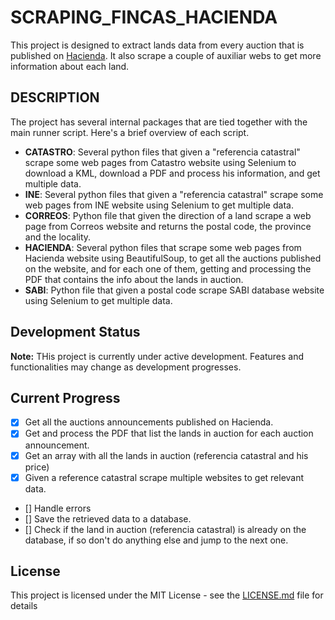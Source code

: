 # SCRAPING_FINCAS_HACIENDA
This project is designed to extract lands data from every auction that is published on [Hacienda](https://www.hacienda.gob.es/es-ES/Areas%20Tematicas/Patrimonio%20del%20Estado/Gestion%20Patrimonial%20del%20Estado/Paginas/Subastas/ListadoSubastasConcursos.aspx?den=&nat=&dels=). It also scrape a couple of auxiliar webs to get more information about each land.

## DESCRIPTION
The project has several internal packages that are tied together with the main runner script. Here's a brief overview of each script.
* **CATASTRO**: Several python files that given a "referencia catastral" scrape some web pages from Catastro website using Selenium to download a KML, download a PDF and process his information, and get multiple data.
* **INE**: Several python files that given a "referencia catastral" scrape some web pages from INE website using Selenium to get multiple data.  
* **CORREOS**: Python file that given the direction of a land scrape a web page from Correos website and returns the postal code, the province and the locality.
* **HACIENDA**: Several python files that scrape some web pages from Hacienda website using BeautifulSoup, to get all the auctions published on the website, and for each one of them,
getting and processing the PDF that contains the info about the lands in auction.
* **SABI**: Python file that given a postal code scrape SABI database website using Selenium to get multiple data.

## Development Status
**Note:** THis project is currently under active development. Features and functionalities may change as development progresses.

## Current Progress

- [x] Get all the auctions announcements published on Hacienda.
- [x] Get and process the PDF that list the lands in auction for each auction announcement.
- [x] Get an array with all the lands in auction (referencia catastral and his price)
- [x] Given a reference catastral scrape multiple websites to get relevant data.
- [] Handle errors
- [] Save the retrieved data to a database.
- [] Check if the land in auction (referencia catastral) is already on the database, if so don't do anything else and jump to the next one.

## License
This project is licensed under the MIT License - see the [LICENSE.md](LICENSE.md) file for details